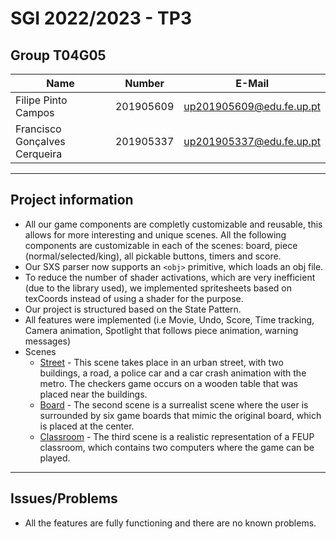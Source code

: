 # SGI 2022/2023 - TP3

## Group T04G05
| Name                          | Number    | E-Mail                   |
| ----------------------------- | --------- | ------------------------ |
| Filipe Pinto Campos           | 201905609 | up201905609@edu.fe.up.pt |
| Francisco Gonçalves Cerqueira | 201905337 | up201905337@edu.fe.up.pt |

----

## Project information

- All our game components are completly customizable and reusable, this allows for more interesting and unique scenes. All the following components are customizable in each of the scenes: board, piece (normal/selected/king), all pickable buttons, timers and score.
- Our SXS parser now supports an `<obj>` primitive, which loads an obj file.
- To reduce the number of shader activations, which are very inefficient (due to the library used), we implemented spritesheets based on texCoords instead of using a shader for the purpose.
- Our project is structured based on the State Pattern.
- All features were implemented (i.e Movie, Undo, Score, Time tracking, Camera animation, Spotlight that follows piece animation, warning messages)
- Scenes
  - [Street](scenes/street.xml) - This scene takes place in an urban street, with two buildings, a road, a police car and a car crash animation with the metro. The checkers game occurs on a wooden table that was placed near the buildings.
  - [Board](scenes/board.xml) - The second scene is a surrealist scene where the user is surrounded by six game boards that mimic the original board, which is placed at the center.
  - [Classroom](scenes/classroom.xml) - The third scene is a realistic representation of a FEUP classroom, which contains two computers where the game can be played.

----
## Issues/Problems

- All the features are fully functioning and there are no known problems.
